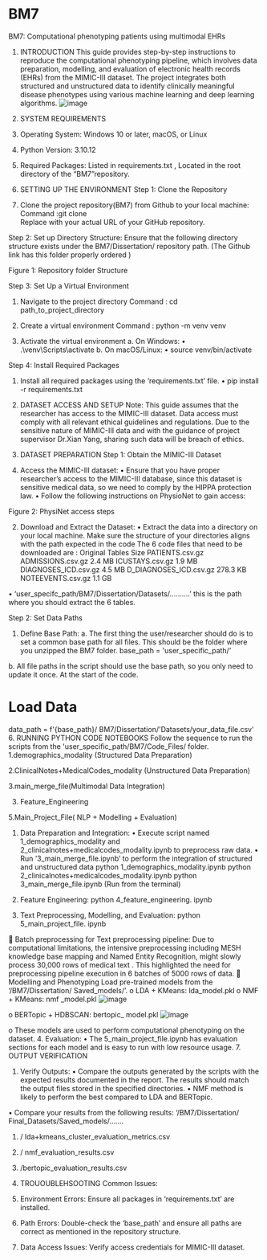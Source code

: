 # BM7
BM7: Computational phenotyping patients using multimodal EHRs
1. INTRODUCTION
This guide provides step-by-step instructions to reproduce the computational phenotyping pipeline, which involves data preparation, modelling, and evaluation of electronic health records (EHRs) from the MIMIC-III dataset. The project integrates both structured and unstructured data to identify clinically meaningful disease phenotypes using various machine learning and deep learning algorithms.
![image](https://github.com/user-attachments/assets/c3caee26-2b9d-47d7-b966-06bf14af270a)


3. SYSTEM REQUIREMENTS
1.	Operating System: Windows 10 or later, macOS, or Linux
2.	Python Version: 3.10.12
3.	Required Packages:  Listed in requirements.txt , Located in the root directory of the “BM7”repository.

3. SETTING UP THE ENVIRONMENT
Step 1: Clone the Repository
1.	Clone the project repository(BM7) from Github to your local machine:
Command :git clone <repository-url>  
Replace <repository-url> with your actual URL of your GitHub repository.

Step 2: Set up Directory Structure:
Ensure that the following directory structure exists under the BM7/Dissertation/ repository path. 
(The Github link has this folder properly ordered )
 
Figure 1: Repository folder Structure

Step 3: Set Up a Virtual Environment
1.	Navigate to the project directory
Command : cd path_to_project_directory
  

2.	Create a virtual environment
Command : python -m venv venv
 
3.	Activate the virtual environment
a.	On Windows: 
•	.\venv\Scripts\activate
b.	On macOS/Linux:
•	source venv/bin/activate 

Step 4: Install Required Packages
1.	Install all required packages using the ‘requirements.txt’  file.
•	pip install -r requirements.txt
 

4. DATASET ACCESS AND SETUP
Note: This guide assumes that the researcher has access to the MIMIC-III dataset. Data access must comply with all relevant ethical guidelines and regulations. Due to the sensitive nature of MIMIC-III data and with the guidance of project supervisor Dr.Xian Yang, sharing such data will be breach of ethics.
5. DATASET PREPARATION
Step 1: Obtain the MIMIC-III Dataset
1.	Access the MIMIC-III dataset:
•	Ensure that you have proper researcher’s access to the MIMIC-III database, since this dataset is sensitive medical data, so we need to comply by the HIPPA protection law.
•	 Follow the following instructions on PhysioNet to gain access:
 
Figure 2: PhysiNet access steps

2.	Download and Extract the Dataset:
•	Extract the data into a directory on your local machine. Make sure the structure of your directories aligns with the path expected in the code
The 6 code files that need to be downloaded are :
Original Tables	Size
PATIENTS.csv.gz	
ADMISSIONS.csv.gz	2.4 MB
ICUSTAYS.csv.gz	1.9 MB
DIAGNOSES_ICD.csv.gz	4.5 MB
D_DIAGNOSES_ICD.csv.gz	278.3 KB
NOTEEVENTS.csv.gz	1.1 GB

•	‘user_specifc_path/BM7/Dissertation/Datasets/……….’  this is the path where you should extract the 6 tables.


Step 2:  Set Data Paths
1.	Define Base Path: 
a.	The first thing the user/researcher should do is to set a common base path for all files. This should be the folder where you unzipped the BM7 folder.
base_path = 'user_specific_path/’

b.	All file paths in the script should use the base path, so you only need to update it once. At the start of the code.
# Load Data
data_path = f'{base_path}/ BM7/Dissertation/'Datasets/your_data_file.csv'
6. RUNNING PYTHON CODE NOTEBOOKS 
Follow the sequence to run the scripts from the 'user_specific_path/BM7/Code_Files/  folder.
1.demographics_modality (Structured Data Preparation)

2.ClinicalNotes+MedicalCodes_modality (Unstructured Data Preparation)

3.main_merge_file(Multimodal Data Integration)

3. Feature_Engineering

5.Main_Project_File( NLP + Modelling + Evaluation)

1.	Data Preparation and Integration: 
•	Execute script named 1_demographics_modality and 2_clinicalnotes+medicalcodes_modality.ipynb to preprocess raw data.
•	Run ‘3_main_merge_file.ipynb’ to perform the integration of structured and unstructured data
python 1_demographics_modality.ipynb
python  2_clinicalnotes+medicalcodes_modality.ipynb
python 3_main_merge_file.ipynb
(Run from the terminal)

2.	Feature Engineering:
python 4_feature_engineering. ipynb

3.	Text Preprocessing, Modelling, and Evaluation:
python  5_main_project_file. ipynb

	Batch preprocessing for Text preprocessing pipeline:
Due to computational limitations, the intensive preprocessing including MESH knowledge base mapping and Named Entity Recognition, might slowly process 30,000 rows of medical text . This highlighted the need for preprocessing pipeline execution in 6 batches of 5000 rows of data.
	Modelling and Phenotyping
Load pre-trained models from the ‘/BM7/Dissertation/ Saved_models/’.
o	LDA + KMeans: lda_model.pkl
o	NMF + KMeans: nmf _model.pkl
![image](https://github.com/user-attachments/assets/827687ba-8480-4080-ba4b-bb45af879bbe)

o	BERTopic + HDBSCAN: bertopic_ model.pkl
![image](https://github.com/user-attachments/assets/97e1c48c-95a4-4ea1-a182-9f4f34d4d6d1)

o	These models are used to perform computational phenotyping on the dataset. 
4.	Evaluation:
•	The 5_main_project_file.ipynb  has evaluation sections for each model and is easy to run with low resource usage.
7. OUTPUT VERIFICATION
1.	Verify Outputs: 
•	Compare the outputs generated by the scripts with the expected results documented in the report. The results should match the output files stored in the specified directories. 
•	NMF method is likely to perform the best compared to LDA and BERTopic.

•	Compare your results from the following results:
‘/BM7/Dissertation/ Final_Datasets/Saved_models/…….
1.	/ lda+kmeans_cluster_evaluation_metrics.csv
2.	/ nmf_evaluation_results.csv
3.	/bertopic_evaluation_results.csv



8. TROUOUBLEHSOOTING
Common Issues:
1.	Environment Errors: Ensure all packages in ‘requirements.txt’ are installed.
2.	Path Errors: Double-check the ‘base_path’ and ensure all paths are correct as mentioned in the repository structure.
3.	Data Access Issues: Verify access credentials for MIMIC-III dataset.
